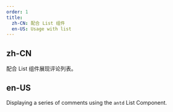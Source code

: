 ```yaml
---
order: 1
title:
  zh-CN: 配合 List 组件
  en-US: Usage with list
---
```


## zh-CN

配合 List 组件展现评论列表。

## en-US

Displaying a series of comments using the `antd` List Component.
